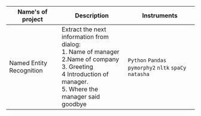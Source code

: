 | Name's of project                      | Description                                                                                                                                                                 | Instruments                                            |
|----------------------------------------|-----------------------------------------------------------------------------------------------------------------------------------------------------------------------------|--------------------------------------------------------|
| Named Entity Recognition | Extract the next information from dialog:<br/>1. Name of manager<br/>2.Name of company<br/>3. Greeting<br/>4 Introduction of manager.<br/>5. Where the manager said goodbye | `Python` `Pandas` `pymorphy2` `nltk` `spaCy` `natasha` |                                                                                                                                                                                                              |                                                 |
